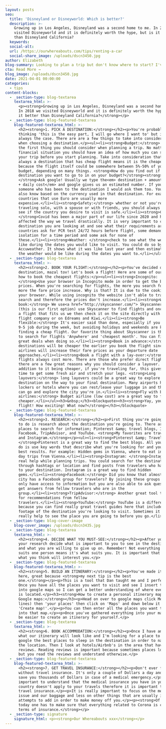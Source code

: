 ```yaml
---
layout: posts
seo:
  title: 'Disneyland or Disneyworld: Which is better?'
  description: >-
    Growing up in Los Angeles, Disneyland was a second home to me. In 2018 we
    visited Disneyworld and it is definitely worth the hype, but is it better
    than Disneyland California?
  keywords:
  social-alt:
  url: /https://ourwhereabouts.com/tips/renting-a-car
  social-share_image: /uploads/dscn3450.jpg
author: Elizabeth
blog-summary: Looking to plan a trip but don't know where to start? I've got you!
cta: Read More →
blog_image: /uploads/dscn3450.jpg
date: 2021-04-01 00:00:00
categories:
  - tips
content-blocks:
  - _section-type: blog-textarea
    textarea_html: >-
      <p><strong>Growing up in Los Angeles, Disneyland was a second home to me.
      In 2018 we visited Disneyworld and it is definitely worth the hype, but is
      it better than Disneyland California?</strong></p>
  - _section-type: blog-featured-textarea
    blog-featured-textarea_html: >-
      <h2><strong>1. PICK A DESTINATION:</strong></h2><p>You're probably
      thinking 'this is the easy part, I will go where I want to' but it isn't
      always the case. There are are a few things to take into consideration
      when choosing a destination.</p><ul><li><strong>Budget:</strong> This is
      the first thing you should consider when planning a trip. No matter your
      financial situation you should have an idea of how much you can spend on
      your trip before you start planning. Take into consideration that not
      always a destination that has cheap flight means it is the cheapest option
      because the flight itself could be somewhere between 5%-50% of your
      budget, depending on many things. <strong>How do you find out if the
      destination you want to go to in on your budget?</strong><strong>
      </strong>Ask google! Usually we type the<em> destination + amount of days
      + daily cost</em> and google gives us an estimated number. If you know
      someone who has been to the destination I would ask them too. You could
      also know based on the currency used in that destination. For example,
      countries that use Euro are usually more
      expensive.</li><li><strong>Safety:</strong> whether or not you're
      traveling solo, with a spouse or with friends, you should always check to
      see if the country you desire to visit is safe.</li><li><strong>Covid-19:
      </strong>Covid has been a major part of our life since 2020 and has
      affected the way we travel drastically. It is very important to check the
      destination you are looking at and see what their requirements are. Some
      countries ask for PCR test 24/72 hours before flight, some demand
      isolation for a time period and some ask for none of
      these.</li><li><strong>Weather: </strong>check to see what the weather is
      like during the dates you would like to visit. You could do so by checking
      Accuweather. It shows what it was like last year and then estimate what
      the weather would be like during the dates you want to.</li></ul>
  - _section-type: blog-textarea
    textarea_html: >-
      <h2><strong>2. BOOK YOUR FLIGHT:</strong></h2><p>You've decided on a
      destination, mazal tov! Let's book a flight! Here are some of our tips on
      how to book the cheapest flights:</p><ul><li><strong>Incognito:
      </strong>Use your browser in Incognito mode in order to get the best
      prices. When you're searching for flights, the more you search for it, the
      more the fare price increase. Why is that? It is due to the cookies in
      your browser. While using incognito the website isn't able to track your
      search and therefore the prices don't increase.</li><li><strong>Where to
      book:</strong> We use<a href="http://skyscanner.com/"> Skyscanner.com</a>
      (this is our first option) use Skyscanner to find flights and once we find
      a flight that fits us we then check it on the site directly with the
      flight company or on Edreams and Kiwi.</li><li><strong>Be
      flexible:</strong> It's easier said than done, especially if you've got a
      9-5 job during the week, but avoiding holidays and weekends are key for
      finding a cheap flight. Our favorite thing about Skyscanner is the option
      to search for flights 'Anywhere' and 'cheapest month'. You can find really
      great deals when doing so.</li><li><strong>Book in advance:</strong> Some
      destinations will be cheaper the earlier you book the flight since most
      airlines will increase their fare prices as your departure date
      approaches.</li><li><strong>Book a flight with a lay-over:</strong> Direct
      flights always cost more. There are those who prefer direct flights but
      there are a few great reasons why you should consider a layover. In
      addition to it being cheaper, if you're traveling far, this gives you some
      time to get some fresh air and stretch your legs. <strong>Long
      layovers:</strong> long layovers could be a great way to explore another
      destination on the way to your final destination. Many airports have
      lockers or hotels where you can rest/leave your luggage in and then you
      can go and explore the city you're in.</li><li><strong>Fly with budget
      airlines:</strong> Budget airline (low cost) are a great way to fly for
      cheaper.</li></ul><h3>&nbsp;</h3><blockquote><h3><strong>Yay, you booked a
      flight! How exciting! What now?</strong></h3></blockquote>
  - _section-type: blog-featured-textarea
    blog-featured-textarea_html: >-
      <h2><strong>3. RESEARCH:</strong></h2><p>First thing you're going to want
      to do is research about the destination you're going to. There are a few
      places to search for information; Pinterest &amp; travel blogs, Instagram,
      Facebook, TripAdvisor, and YouTube. <strong>My favorites are travel blogs
      and Instagram.</strong></p><ul><li><strong>Pinterest &amp; Travel blogs:
      </strong>Pinterest is a great way to find the best blogs. All you need to
      do is use key words that describe what you're looking for and you get the
      best results. For example: Hidden gems in Vienna, where to eat in Vienna,
      day trips from Vienna.</li><li><strong>Instagram: </strong>Instagram is a
      real help while planning trips. You could search for the destination
      through hashtags or location and find posts from travelers who have been
      to your destination. Instagram is a great way to find hidden
      gems.</li><li><strong>Facebook:</strong> Did you know that almost every
      city has a Facebook group for travelers? By joining these groups you not
      only have access to information but you are also able to ask questions and
      get answers from fellow travelers who are in the
      group.</li><li><strong>TripAdvisor:</strong> Another great tool to look
      for recommendations from fellow
      travelers.</li><li><strong>YouTube:</strong> YouTube is a different world
      because you can find really great travel guides here that include visuals
      footage of the destination you're looking to visit. Sometimes it can
      really help to see the place you are going to before you go.</li></ul>
  - _section-type: blog-cover-image
    blog-cover_image: /uploads/dscn3435.jpg
  - _section-type: blog-textarea
    textarea_html: >-
      <h2><strong>4. DECIDE WHAT YOU MUST-SEE:</strong></h2><p>After you've done
      your research decide what is important to you to see in the destination
      and what you are willing to give up on. Remember! Not everything that
      suits one person means it's what suits you. It is important that you do
      what you think will interest you.</p>
  - _section-type: blog-featured-textarea
    blog-featured-textarea_html: >-
      <h2><strong>5. BUILD AN ITINERARY:</strong></h2><p>You've made it until
      here, great because <strong>my next tip is the best
      one.</strong></p><p>This is a tool that Dan taught me and I perfected.
      Once you have all the places you want to visit and see I insert them all
      into google maps so I can get a better understanding of where everything
      is located.</p><h3><strong>How to create a personal itinerary map via
      Google maps:</strong></h3><p>Head on over to google maps click Menu (three
      lines) then 'your places' then click on 'Maps' and down below it'll say
      'Create map!'.</p><p>You can then enter all the places you want to see
      into that map.</p><p>Once you've gathered everything into your map it'll
      be easier to create an itinerary for yourself.</p>
  - _section-type: blog-textarea
    textarea_html: >-
      <h2><strong>6. BOOK ACCOMMODATION:</strong></h2><p>Once I have an idea of
      what our itinerary will look like and I'm looking for a place to stay, I
      google the best places to sleep in the destination in order to narrow down
      the location. Then I look at hotels/Airbnb's in the area that have great
      reviews. Reading reviews is important because sometimes places look nice
      but you read the reviews and understand otherwise.</p>
  - _section-type: blog-featured-textarea
    blog-featured-textarea_html: >-
      <h2><strong>7. GET TRAVEL INSURANCE:</strong></h2><p>Don't ever fly
      without travel insurance. It's only a couple of Dollars a day and it can
      save you thousands of Dollars in case of a medical emergency.</p><p>It is
      important to understand that the medical insurance you have in your
      country doesn't apply to your travels therefore it is important to get
      travel insurance.</p><p>It is really important to focus on the medical
      issue and our baggage and less on other things that are usually insurance
      attempts to add in order to make money off you.</p><p><strong>Of course
      today one has to make sure that everything related to Corona is covered in
      terms of insurance.</strong></p>
  - _section-type: signature
    signature_html: <p><strong>Our Whereabouts xxx</strong></p>
---
```

